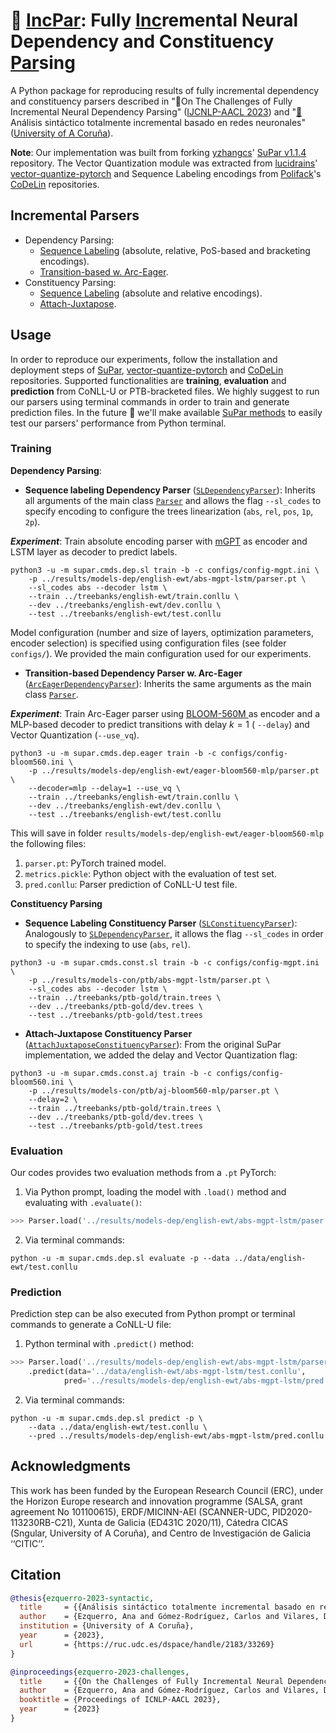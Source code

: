 # :pencil: [IncPar](https://github.com/anaezquerro/incpar): Fully [Inc](https://github.com/anaezquerro/incpar)remental Neural Dependency and Constituency [Par](https://github.com/anaezquerro/incpar)sing

A Python package for reproducing results of fully incremental dependency and constituency parsers described in ":page_facing_up:On The Challenges of Fully Incremental Neural Dependency Parsing" ([IJCNLP-AACL 2023](http://www.ijcnlp-aacl2023.org/)) and "[:page_facing_up:](https://ruc.udc.es/dspace/handle/2183/33269)Análisis sintáctico totalmente incremental basado en redes neuronales"  ([University of A Coruña](https://ruc.udc.es/)).

**Note**: Our implementation was built from forking [yzhangcs](https://github.com/yzhangcs)' [SuPar v1.1.4](https://github.com/yzhangcs/parser) repository. The Vector Quantization module was extracted from [lucidrains](https://github.com/lucidrains)' [vector-quantize-pytorch](https://github.com/lucidrains/vector-quantize-pytorch) and Sequence Labeling encodings from [Polifack](https://github.com/Polifack)'s [CoDeLin](https://github.com/Polifack/codelin) repositories.

## Incremental Parsers

* Dependency Parsing:
    * [Sequence Labeling](https://aclanthology.org/N19-1077/) (absolute, relative, PoS-based and bracketing encodings).
    * [Transition-based w. Arc-Eager](https://aclanthology.org/C12-1059/).
* Constituency Parsing:
    * [Sequence Labeling](https://aclanthology.org/D18-1162/) (absolute and relative encodings).
    * [Attach-Juxtapose](https://arxiv.org/abs/2010.14568).


## Usage

In order to reproduce our experiments, follow the installation and deployment steps of [SuPar](https://github.com/yzhangcs/parser), [vector-quantize-pytorch](https://github.com/lucidrains/vector-quantize-pytorch) and [CoDeLin](https://github.com/Polifack/codelin) repositories. Supported functionalities are **training**, **evaluation** and **prediction** from CoNLL-U or PTB-bracketed files. We highly suggest to run our parsers using terminal commands in order to train and generate prediction files. In the future :raised_hands: we'll make available [SuPar methods](https://github.com/yzhangcs/parser#usage) to easily test our parsers' performance from Python terminal.

### Training

**Dependency Parsing**:

* **Sequence labeling Dependency Parser** ([`SLDependencyParser`](supar/models/dep/sl/parser.py)): Inherits all arguments of the main class [`Parser`](supar/parser.py) and allows the flag `--sl_codes` to specify encoding to configure the trees linearization (`abs`, `rel`, `pos`, `1p`, `2p`).

***Experiment***: Train absolute encoding parser with [mGPT](https://huggingface.co/ai-forever/mGPT) as encoder and LSTM layer as decoder to predict labels.  

```shell
python3 -u -m supar.cmds.dep.sl train -b -c configs/config-mgpt.ini \
    -p ../results/models-dep/english-ewt/abs-mgpt-lstm/parser.pt \
    --sl_codes abs --decoder lstm \
    --train ../treebanks/english-ewt/train.conllu \
    --dev ../treebanks/english-ewt/dev.conllu \
    --test ../treebanks/english-ewt/test.conllu
```
Model configuration (number and size of layers, optimization parameters, encoder selection) is specified using configuration files (see folder `configs/`). We provided the main configuration used for our experiments. 

* **Transition-based Dependency Parser w. Arc-Eager** ([`ArcEagerDependencyParser`](supar/models/dep/eager/parser.py)): Inherits the same arguments as the main class [`Parser`](supar/parser.py).

***Experiment***: Train Arc-Eager parser using [BLOOM-560M ](https://huggingface.co/bigscience/bloom-560m) as encoder and a MLP-based decoder to predict transitions with delay $k=1$ ( `--delay`) and Vector Quantization (`--use_vq`).

```shell
python3 -u -m supar.cmds.dep.eager train -b -c configs/config-bloom560.ini \
    -p ../results/models-dep/english-ewt/eager-bloom560-mlp/parser.pt \
    --decoder=mlp --delay=1 --use_vq \
    --train ../treebanks/english-ewt/train.conllu \
    --dev ../treebanks/english-ewt/dev.conllu \
    --test ../treebanks/english-ewt/test.conllu
```

This will save in folder `results/models-dep/english-ewt/eager-bloom560-mlp` the following files:

1. `parser.pt`: PyTorch trained model.
2. `metrics.pickle`: Python object with the evaluation of test set.
3. `pred.conllu`: Parser prediction of CoNLL-U test file.


**Constituency Parsing** 

* **Sequence Labeling Constituency Parser** ([`SLConstituencyParser`](supar/models/const/sl/parser.py)): Analogously to [`SLDependencyParser`](supar/models/dep/sl/parser.py), it allows the flag `--sl_codes` in order to specify the indexing to use (`abs`, `rel`).

```shell 
python3 -u -m supar.cmds.const.sl train -b -c configs/config-mgpt.ini \
    -p ../results/models-con/ptb/abs-mgpt-lstm/parser.pt \
    --sl_codes abs --decoder lstm \
    --train ../treebanks/ptb-gold/train.trees \
    --dev ../treebanks/ptb-gold/dev.trees \
    --test ../treebanks/ptb-gold/test.trees
```

* **Attach-Juxtapose Constituency Parser** ([`AttachJuxtaposeConstituencyParser`](supar/models/const/aj/parser.py)): From the original SuPar implementation, we added the delay and Vector Quantization flag:

```shell 
python3 -u -m supar.cmds.const.aj train -b -c configs/config-bloom560.ini \
    -p ../results/models-con/ptb/aj-bloom560-mlp/parser.pt \
    --delay=2 \
    --train ../treebanks/ptb-gold/train.trees \
    --dev ../treebanks/ptb-gold/dev.trees \
    --test ../treebanks/ptb-gold/test.trees
```


### Evaluation

Our codes provides two evaluation methods from a `.pt` PyTorch:

1. Via Python prompt, loading the model with `.load()` method and evaluating with `.evaluate()`:

```py
>>> Parser.load('../results/models-dep/english-ewt/abs-mgpt-lstm/paser.pt').evaluate('../data/english-ewt/test.conllu')
```

2. Via terminal commands:

```shell
python -u -m supar.cmds.dep.sl evaluate -p --data ../data/english-ewt/test.conllu
```
### Prediction

Prediction step can be also executed from Python prompt or terminal commands to generate a CoNLL-U file:

1. Python terminal with `.predict()` method:

```py
>>> Parser.load('../results/models-dep/english-ewt/abs-mgpt-lstm/parser.pt')
    .predict(data='../data/english-ewt/abs-mgpt-lstm/test.conllu', 
            pred='../results/models-dep/english-ewt/abs-mgpt-lstm/pred.conllu')
```

2. Via terminal commands:
```shell 
python -u -m supar.cmds.dep.sl predict -p \ 
    --data ../data/english-ewt/test.conllu \
    --pred ../results/models-dep/english-ewt/abs-mgpt-lstm/pred.conllu
```

## Acknowledgments 

This work has been funded by the European Research Council (ERC), under the Horizon Europe research and innovation programme (SALSA, grant agreement No 101100615), ERDF/MICINN-AEI (SCANNER-UDC, PID2020-113230RB-C21), Xunta de Galicia (ED431C 2020/11), Cátedra CICAS (Sngular, University of A Coruña), and Centro de Investigación de Galicia ‘‘CITIC’’.

## Citation

```bib
@thesis{ezquerro-2023-syntactic,
  title     = {{Análisis sintáctico totalmente incremental basado en redes neuronales}},
  author    = {Ezquerro, Ana and Gómez-Rodríguez, Carlos and Vilares, David},
  institution = {University of A Coruña},
  year      = {2023},
  url       = {https://ruc.udc.es/dspace/handle/2183/33269}
}

@inproceedings{ezquerro-2023-challenges,
  title     = {{On the Challenges of Fully Incremental Neural Dependency Parsing}},
  author    = {Ezquerro, Ana and Gómez-Rodríguez, Carlos and Vilares, David},
  booktitle = {Proceedings of ICNLP-AACL 2023},
  year      = {2023}
}
```